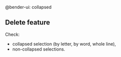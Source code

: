 @bender-ui: collapsed

## Delete feature

Check:

* collapsed selection (by letter, by word, whole line),
* non-collapsed selections.

